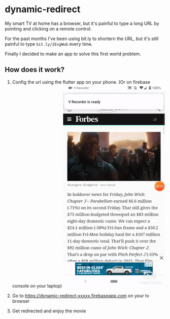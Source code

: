 # dynamic-redirect

My smart TV at home has a browser, but it's painful to type a long URL by pointing and clicking on a remote control.

For the past months I've been using bit.ly to shortern the URL, but it's still painful to type `bit.ly/2EsgWub` every time.

Finally I decided to make an app to solve this first world problem.

## How does it work?
1. Config the url using the flutter app on your phone. (Or on firebase console on your laptop)
![config](./config.gif)

2. Go to https://dynamic-redirect-xxxxx.firebaseapp.com on your tv browser

3. Get redirected and enjoy the movie
